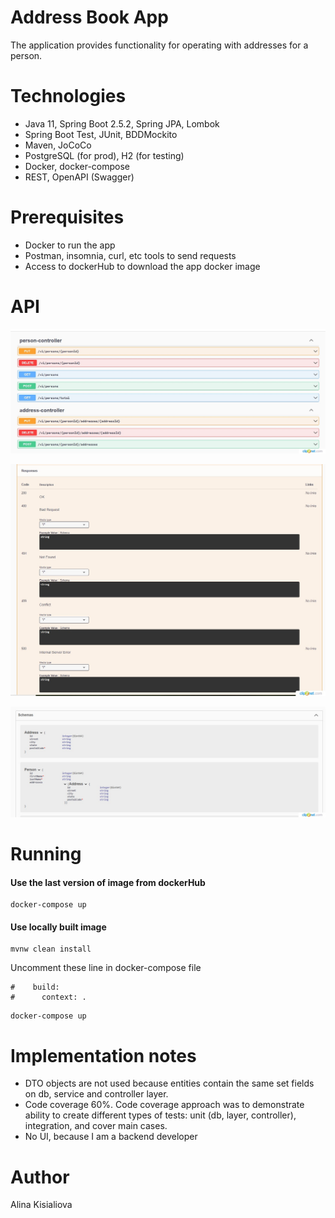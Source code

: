 # Address Book App
The application provides functionality for operating with addresses for a person.

# Technologies
* Java 11, Spring Boot 2.5.2, Spring JPA, Lombok
* Spring Boot Test, JUnit, BDDMockito
* Maven, JoCoCo
* PostgreSQL (for prod), H2 (for testing)
* Docker, docker-compose
* REST, OpenAPI (Swagger)

# Prerequisites
* Docker to run the app
* Postman, insomnia, curl, etc tools to send requests
* Access to dockerHub to download the app docker image

# API

![Alt text](./api.jpg/?raw=true "Address Book API")

![Alt text](./response_codes.jpg/?raw=true "API Response Codes")

![Alt text](./models.jpg/?raw=true "Address Book Models")

# Running
#### Use the last version of image from dockerHub

```
docker-compose up
```

#### Use locally built image
```
mvnw clean install
```

Uncomment these line in docker-compose file

```
#    build:
#      context: .
```
```
docker-compose up
```
# Implementation notes
* DTO objects are not used because entities contain the same set fields on db, service and controller layer.
* Code coverage 60%. Code coverage approach was to demonstrate ability to create different types of tests: unit (db, layer, controller), integration, and cover main cases.
* No UI, because I am a backend developer

# Author
Alina Kisialiova